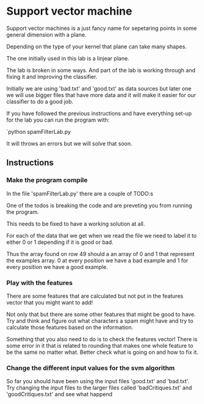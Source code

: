 # Support vector machine

Support vector machines is a just fancy name for sepetaring points in some general dimension with a plane.

Depending on the type of your kernel that plane can take many shapes.

The one initially used in this lab is a linjear plane.

The lab is broken in some ways. And part of the lab is working through and fixing it and improving the classifier.

Initially we are using 'bad.txt' and 'good.txt' as data sources but later one we will use bigger files that have more data and it will make it easier for our classifier to do a good job.

If you have followed the previous instructions and have everything set-up for the lab you can run the program with:

`python spamFilterLab.py

It will throws an errors but we will solve that soon.

## Instructions

### Make the program compile

In the file 'spamFilterLab.py' there are a couple of TODO:s

One of the todos is breaking the code and are preveting you from running the program.

This needs to be fixed to have a working solution at all.

For each of the data that we get when we read the file we need to label it to either 0 or 1 depending if it is good or bad.

Thus the array found on row 49 should a an array of 0 and 1 that represent the examples array. 0 at every position we have a bad example and 1 for every position we have a good example.


### Play with the features

There are some features that are calculated but not put in the features vector that you might want to add!

Not only that but there are some other features that might be good to have. Try and think and figure out what characters a spam might have and try to calculate those features based on the information.

Something that you also need to do is to check the features vector! There is some error in it that is related to rounding that makes one whole feature to be the same no matter what. Better check what is going on and how to fix it.


### Change the different input values for the svm algorithm

So far you should have been using the input files 'good.txt' and 'bad.txt'. Try changing the input files to the larger files called 'badCritiques.txt' and 'goodCritiques.txt' and see what happend
